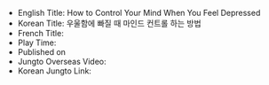 * English Title: How to Control Your Mind When You Feel Depressed
* Korean Title: 우울함에 빠질 때 마인드 컨트롤 하는 방법
* French Title: 
* Play Time: 
* Published on 
* Jungto Overseas Video: 
* Korean Jungto Link: 
